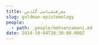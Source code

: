 ```yaml
---
title: معرفت‌شناسی گلدمن
slug: goldman-epistemology
people:
  - path: _people/mohsenzamani.md
date: 2024-10-04T20:30:00.000Z
---
```



